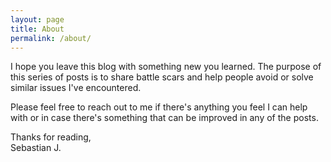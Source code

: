 ```yaml
---
layout: page
title: About
permalink: /about/
---
```


I hope you leave this blog with something new you learned. The purpose of this series of posts is to share battle scars and help people avoid or solve similar issues I've encountered.

Please feel free to reach out to me if there's anything you feel I can help with or in case there's something that can be improved in any of the posts.


Thanks for reading,<br>
Sebastian J.
